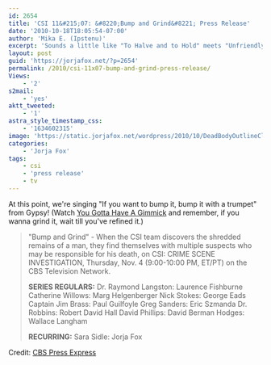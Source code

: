 ```yaml
---
id: 2654
title: 'CSI 11&#215;07: &#8220;Bump and Grind&#8221; Press Release'
date: '2010-10-18T18:05:54-07:00'
author: 'Mika E. (Ipstenu)'
excerpt: 'Sounds a little like "To Halve and to Hold" meets "Unfriendly Skies" in a weird way... Oh, and yes, we get Jorja.'
layout: post
guid: 'https://jorjafox.net/?p=2654'
permalink: /2010/csi-11x07-bump-and-grind-press-release/
Views:
    - '2'
s2mail:
    - 'yes'
aktt_tweeted:
    - '1'
astra_style_timestamp_css:
    - '1634602315'
image: 'https://static.jorjafox.net/wordpress/2010/10/DeadBodyOutlineCloseUp.jpg'
categories:
    - 'Jorja Fox'
tags:
    - csi
    - 'press release'
    - tv
---
```


At this point, we're singing "If you want to bump it, bump it with a trumpet" from Gypsy! (Watch <a href="http://www.youtube.com/watch?v=gFRSawe33sA">You Gotta Have A Gimmick</a> and remember, if you wanna grind it, wait till you've refined it.)

<blockquote>"Bump and Grind" - When the CSI team discovers the shredded remains of a man, they find themselves with multiple suspects who may be responsible for his death, on CSI: CRIME SCENE INVESTIGATION, Thursday, Nov. 4 (9:00-10:00 PM, ET/PT) on the CBS Television Network. 

<strong>SERIES REGULARS:</strong>
Dr. Raymond Langston: Laurence Fishburne
Catherine Willows: Marg Helgenberger
Nick Stokes: George Eads
Captain Jim Brass: Paul Guilfoyle
Greg Sanders: Eric Szmanda
Dr. Robbins: Robert David Hall
David Phillips: David Berman
Hodges: Wallace Langham

<strong>RECURRING:</strong>
Sara Sidle: Jorja Fox
</blockquote>

Credit: <a href="http://www.cbspressexpress.com/div.php/cbs_entertainment/original/release?id=231&dpid=56&rid=26428">CBS Press Express</a>